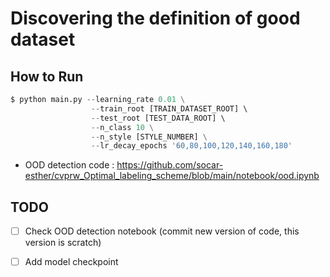 # Discovering the definition of good dataset

## How to Run
```python
$ python main.py --learning_rate 0.01 \
                  --train_root [TRAIN_DATASET_ROOT] \ 
                  --test_root [TEST_DATA_ROOT] \ 
                  --n_class 10 \
                  --n_style [STYLE_NUMBER] \
                  --lr_decay_epochs '60,80,100,120,140,160,180'
```
- OOD detection code : https://github.com/socar-esther/cvprw_Optimal_labeling_scheme/blob/main/notebook/ood.ipynb



## TODO
- [ ] Check OOD detection notebook (commit new version of code, this version is scratch)
- [ ] Add model checkpoint 


